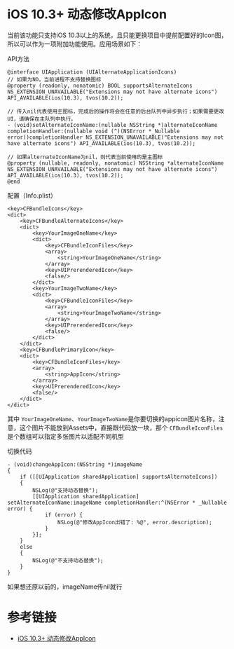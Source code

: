 # iOS 10.3+ 动态修改AppIcon
当前该功能只支持iOS 10.3以上的系统，且只能更换项目中提前配置好的Icon图，所以可以作为一项附加功能使用。应用场景如下：

API方法

```
@interface UIApplication (UIAlternateApplicationIcons)
// 如果为NO，当前进程不支持替换图标
@property (readonly, nonatomic) BOOL supportsAlternateIcons NS_EXTENSION_UNAVAILABLE("Extensions may not have alternate icons") API_AVAILABLE(ios(10.3), tvos(10.2));

// 传入nil代表使用主图标，完成后的操作将会在任意的后台队列中异步执行；如果需要更改UI，请确保在主队列中执行。
- (void)setAlternateIconName:(nullable NSString *)alternateIconName completionHandler:(nullable void (^)(NSError *_Nullable error))completionHandler NS_EXTENSION_UNAVAILABLE("Extensions may not have alternate icons") API_AVAILABLE(ios(10.3), tvos(10.2));

// 如果alternateIconName为nil，则代表当前使用的是主图标
@property (nullable, readonly, nonatomic) NSString *alternateIconName NS_EXTENSION_UNAVAILABLE("Extensions may not have alternate icons") API_AVAILABLE(ios(10.3), tvos(10.2));
@end
```

配置（Info.plist）

```
<key>CFBundleIcons</key>
<dict>
	<key>CFBundleAlternateIcons</key>
	<dict>
		<key>YourImageOneName</key>
		<dict>
			<key>CFBundleIconFiles</key>
			<array>
				<string>YourImageOneName</string>
			</array>
			<key>UIPrerenderedIcon</key>
			<false/>
		</dict>
		<key>YourImageTwoName</key>
		<dict>
			<key>CFBundleIconFiles</key>
			<array>
				<string>YourImageTwoName</string>
			</array>
			<key>UIPrerenderedIcon</key>
			<false/>
		</dict>
	</dict>
	<key>CFBundlePrimaryIcon</key>
	<dict>
		<key>CFBundleIconFiles</key>
		<array>
			<string>AppIcon</string>
		</array>
		<key>UIPrerenderedIcon</key>
		<false/>
	</dict>
</dict>
```

其中 `YourImageOneName`、`YourImageTwoName`是你要切换的appicon图片名称，注意，这个图片不能放到Assets中，直接跟代码放一块，那个 `CFBundleIconFiles` 是个数组可以指定多张图片以适配不同机型

切换代码

```
- (void)changeAppIcon:(NSString *)imageName
{
    if ([[UIApplication sharedApplication] supportsAlternateIcons])
    {
        NSLog(@"支持动态替换");
        [[UIApplication sharedApplication] setAlternateIconName:imageName completionHandler:^(NSError * _Nullable error) {
            if (error) {
                NSLog(@"修改AppIcon出错了: %@", error.description);
            }
        }];
    }
    else
    {
        NSLog(@"不支持动态替换");
    }
}
```

如果想还原以前的，imageName传nil就行


# 参考链接
* [iOS 10.3+ 动态修改AppIcon](http://zxy.science/2018/05/15/oc-change-appicon/)